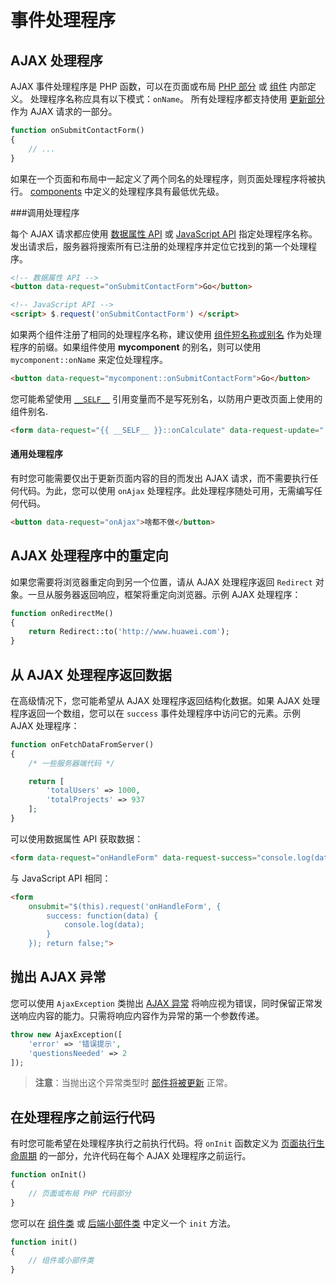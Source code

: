 # 事件处理程序

## AJAX 处理程序

AJAX 事件处理程序是 PHP 函数，可以在页面或布局 [PHP 部分](../cms/themes.md#oc-php-section) 或 [组件](../cms/components.md) 内部定义。 处理程序名称应具有以下模式：`onName`。 所有处理程序都支持使用 [更新部分](../ajax/update-partials.md) 作为 AJAX 请求的一部分。

```php
function onSubmitContactForm()
{
    // ...
}
```

如果在一个页面和布局中一起定义了两个同名的处理程序，则页面处理程序将被执行。 [components](../cms/components.md) 中定义的处理程序具有最低优先级。

<a id="oc-calling-a-handler"></a>
###调用处理程序

每个 AJAX 请求都应使用 [数据属性 API](../ajax/attributes-api.md) 或 [JavaScript API](../ajax/javascript-api.md) 指定处理程序名称。 发出请求后，服务器将搜索所有已注册的处理程序并定位它找到的第一个处理程序。

```html
<!-- 数据属性 API -->
<button data-request="onSubmitContactForm">Go</button>

<!-- JavaScript API -->
<script> $.request('onSubmitContactForm') </script>
```

如果两个组件注册了相同的处理程序名称，建议使用 [组件短名称或别名](../cms/components.md#oc-components-aliases) 作为处理程序的前缀。如果组件使用 **mycomponent** 的别名，则可以使用 `mycomponent::onName` 来定位处理程序。

```html
<button data-request="mycomponent::onSubmitContactForm">Go</button>
```

您可能希望使用 [`__SELF__`](https://octobercms.com/docs/plugin/components#referencing-self) 引用变量而不是写死别名，以防用户更改页面上使用的组件别名.

```html
<form data-request="{{ __SELF__ }}::onCalculate" data-request-update="'{{ __SELF__ }}::calcresult': '#result'">
```

#### 通用处理程序

有时您可能需要仅出于更新页面内容的目的而发出 AJAX 请求，而不需要执行任何代码。为此，您可以使用 `onAjax` 处理程序。此处理程序随处可用，无需编写任何代码。

```html
<button data-request="onAjax">啥都不做</button>
```

## AJAX 处理程序中的重定向

如果您需要将浏览器重定向到另一个位置，请从 AJAX 处理程序返回 `Redirect` 对象。一旦从服务器返回响应，框架将重定向浏览器。示例 AJAX 处理程序：

```php
function onRedirectMe()
{
    return Redirect::to('http://www.huawei.com');
}
```

## 从 AJAX 处理程序返回数据

在高级情况下，您可能希望从 AJAX 处理程序返回结构化数据。如果 AJAX 处理程序返回一个数组，您可以在 `success` 事件处理程序中访问它的元素。示例 AJAX 处理程序：

```php
function onFetchDataFromServer()
{
    /* 一些服务器端代码 */

    return [
        'totalUsers' => 1000,
        'totalProjects' => 937
    ];
}
```

可以使用数据属性 API 获取数据：

```html
<form data-request="onHandleForm" data-request-success="console.log(data)">
```

与 JavaScript API 相同：

```html
<form
    onsubmit="$(this).request('onHandleForm', {
        success: function(data) {
            console.log(data);
        }
    }); return false;">
```

## 抛出 AJAX 异常

您可以使用 `AjaxException` 类抛出 [AJAX 异常](../services/error-log.md#oc-ajax-exception) 将响应视为错误，同时保留正常发送响应内容的能力。只需将响应内容作为异常的第一个参数传递。

```php
throw new AjaxException([
    'error' => '错误提示',
    'questionsNeeded' => 2
]);
```

> **注意**：当抛出这个异常类型时 [部件将被更新](../ajax/update-partials.md) 正常。

## 在处理程序之前运行代码

有时您可能希望在处理程序执行之前执行代码。将 `onInit` 函数定义为 [页面执行生命周期](../cms/layouts.md#oc-dynamic-pages) 的一部分，允许代码在每个 AJAX 处理程序之前运行。

```php
function onInit()
{
    // 页面或布局 PHP 代码部分
}
```

您可以在 [组件类](../plugin/components.md#oc-component-initialization) 或 [后端小部件类](../backend/widgets.md) 中定义一个 `init` 方法。

```php
function init()
{
    // 组件或小部件类
}
```
